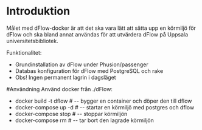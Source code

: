 # Introduktion
Målet med dFlow-docker är att det ska vara lätt att sätta upp en körmiljö för dFlow 
och ska bland annat användas för att utvärdera dFlow på Uppsala universitetsbibliotek.

Funktionalitet:
* Grundinstallation av dFlow under Phusion/passenger
* Databas konfiguration för dFlow med PostgreSQL och rake
* Obs! Ingen permanent lagrin i dagsläget

#Användning
Använd docker från ./dFlow:
* docker build -t dflow # -- bygger en container och döper den till dflow
* docker-compose up -d # -- startar en körmiljö med postgres och dflow
* docker-compose stop # -- stoppar körmiljön
* docker-compose rm # -- tar bort den lagrade körmiljön
